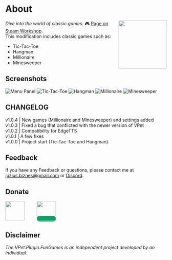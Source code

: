 

# About
<img src="https://steamuserimages-a.akamaihd.net/ugc/2079031399340323191/5A1077997648A1B31203F2098C2F760845B2D570/?imw=268&imh=268&ima=fit&impolicy=Letterbox&imcolor=%23000000&letterbox=true" align="right" width="150px"/>

_Dive into the world of classic games._ 🎮 [Page on Steam Workshop](https://steamcommunity.com/sharedfiles/filedetails/?id=3027915926).
<br>
This modification includes classic games such as:
- Tic-Tac-Toe
- Hangman
- Millionaire
- Minesweeper

## Screenshots

![Menu Panel](https://steamuserimages-a.akamaihd.net/ugc/2079031399340330078/1951204B092E6660F32346735FFF1AEF2619B76C/?imw=637&imh=358&ima=fit&impolicy=Letterbox&imcolor=%23000000&letterbox=true)
![Tic-Tac-Toe](https://steamuserimages-a.akamaihd.net/ugc/2079031399340330054/E4C1B253C0E8199CE206EC86AD028176A1969B3F/?imw=637&imh=358&ima=fit&impolicy=Letterbox&imcolor=%23000000&letterbox=true)
![Hangman](https://steamuserimages-a.akamaihd.net/ugc/2079031399340330062/CEB87D1C1A78651B32C90B03243EF7D24337F5FB/?imw=637&imh=358&ima=fit&impolicy=Letterbox&imcolor=%23000000&letterbox=true)
![Millionaire](https://steamuserimages-a.akamaihd.net/ugc/2079031399340330068/3EC11215540F0E50AB90813C81DD1E530603A1F4/?imw=637&imh=358&ima=fit&impolicy=Letterbox&imcolor=%23000000&letterbox=true)
![Minesweeper](https://steamuserimages-a.akamaihd.net/ugc/2079031399340330075/44172DA2E3918390724C0B15D56ECE83DB76AE76/?imw=637&imh=358&ima=fit&impolicy=Letterbox&imcolor=%23000000&letterbox=true)

## CHANGELOG

v1.0.4 | New games (Millionaire and Minesweeper) and settings added<br>
v1.0.3 | Fixed a bug that conflicted with the newer version of VPet<br>
v1.0.2 | Compatibility for EdgeTTS<br>
v1.0.1 | A few fixes<br>
v1.0.0 | Project start (Tic-Tac-Toe and Hangman)

## Feedback

If you have any Feedback or questions, please contact me at juzlus.biznes@gmail.com or [Discord](https://discordapp.com/users/284780352042434570).


## Donate
<span>
  <a href="https://www.buymeacoffee.com/juzlus" target="_blank" alt="buymeacoffee" style="width: 40%; text-decoration: none; margin-right: 20px;">
    <img src="https://www.codehim.com/wp-content/uploads/2022/09/bmc-button-640x180.png" style="height: 60px;">
  </a>
  <a>⠀</a>
  <a href="https://buycoffee.to/juzlus" target="_blank" alt="buycoffee" style="text-decoration: none; width: 40%; background-color: rgb(0, 169, 98);border-radius: 10px;">
    <img src="https://buycoffee.to/btn/buycoffeeto-btn-primary.svg" style="height: 60px">
  </a>
</span>


## Disclaimer

_The VPet.Plugin.FunGames is an independent project developed by an individual._

